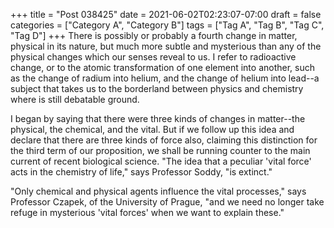 +++
title = "Post 038425"
date = 2021-06-02T02:23:07-07:00
draft = false
categories = ["Category A", "Category B"]
tags = ["Tag A", "Tag B", "Tag C", "Tag D"]
+++
There is possibly or probably a fourth change in matter, physical in its nature, but much more subtle and mysterious than any of the physical changes which our senses reveal to us. I refer to radioactive change, or to the atomic transformation of one element into another, such as the change of radium into helium, and the change of helium into lead--a subject that takes us to the borderland between physics and chemistry where is still debatable ground.

I began by saying that there were three kinds of changes in matter--the physical, the chemical, and the vital. But if we follow up this idea and declare that there are three kinds of force also, claiming this distinction for the third term of our proposition, we shall be running counter to the main current of recent biological science. "The idea that a peculiar 'vital force' acts in the chemistry of life," says Professor Soddy, "is extinct."

"Only chemical and physical agents influence the vital processes," says Professor Czapek, of the University of Prague, "and we need no longer take refuge in mysterious 'vital forces' when we want to explain these."
